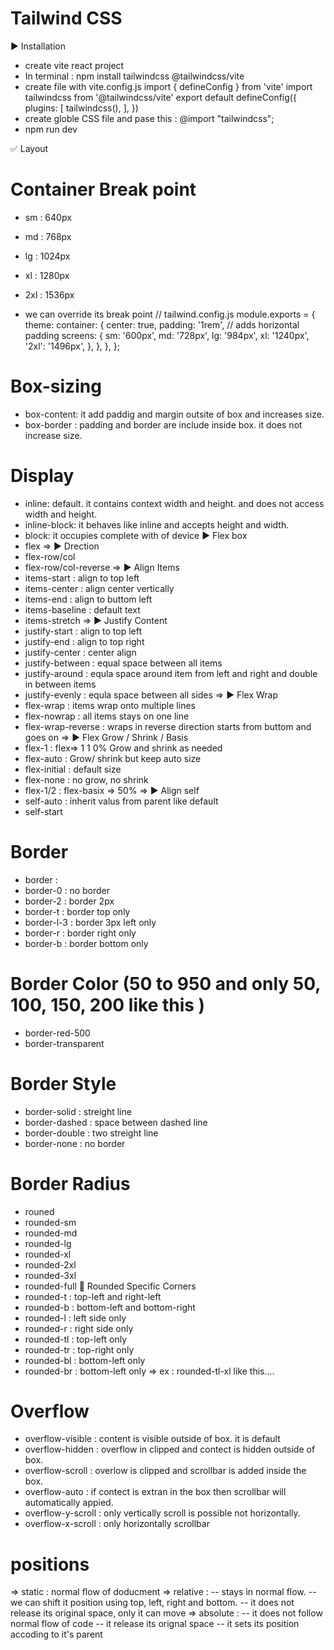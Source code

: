 
# Tailwind CSS

▶️ Installation 
- create vite react project
- In terminal : npm install tailwindcss @tailwindcss/vite 
- create file with vite.config.js 
    import { defineConfig } from 'vite'
    import tailwindcss from '@tailwindcss/vite'
    export default defineConfig({
    plugins: [
        tailwindcss(),
    ],
    })
- create globle CSS file and pase this : @import "tailwindcss";
- npm run dev

✅ Layout
# Container Break point
- sm : 640px
- md : 768px
- lg : 1024px
- xl : 1280px
- 2xl : 1536px

- we can override its break point
// tailwind.config.js
module.exports = {
  theme: 
    container: {
      center: true,
      padding: '1rem', // adds horizontal padding
      screens: {
        sm: '600px',
        md: '728px',
        lg: '984px',
        xl: '1240px',
        '2xl': '1496px',
      },
    },
  },
};

# Box-sizing
- box-content: it add paddig and margin outsite of box and increases size.
- box-border : padding and border are include inside box. it does not increase size.

# Display
- inline: default. it contains context width and height. and does not access width and height.
- inline-block: it behaves like inline and accepts height and width.
- block: it occupies complete with of device
▶ Flex box
- flex
=> ▶️ Drection
- flex-row/col
- flex-row/col-reverse
=> ▶️ Align Items
- items-start : align to top left
- items-center : align center vertically
- items-end : align to buttom left
- items-baseline : default text
- items-stretch
=> ▶️ Justify Content
- justify-start : align to top left
- justify-end : align to top right
- justify-center : center align
- justify-between : equal space between all items
- justify-around : equla space around item from left and right and double in between items
- justify-evenly : equla space between all sides
=> ▶️ Flex Wrap
- flex-wrap : items wrap onto multiple lines
- flex-nowrap : all items stays on one line
- flex-wrap-reverse : wraps in reverse direction starts from buttom and goes on
=> ▶️ Flex Grow / Shrink / Basis
- flex-1 : flex=> 1 1 0% Grow and shrink as needed
- flex-auto : Grow/ shrink but keep auto size
- flex-initial : default size
- flex-none : no grow, no shrink
- flex-1/2 : flex-basix => 50%
=> ▶️ Align self
- self-auto : inherit valus from parent like default
- self-start

# Border 
- border : 
- border-0 : no border
- border-2 : border 2px
- border-t : border top only
- border-l-3 : border 3px left only
- border-r : border right only
- border-b : border bottom only
# Border Color (50 to 950 and only 50, 100, 150, 200 like this )
- border-red-500
- border-transparent
# Border Style
- border-solid : streight line
- border-dashed : space between dashed line
- border-double : two streight line
- border-none : no border
# Border Radius
- rouned
- rounded-sm
- rounded-md
- rounded-lg
- rounded-xl
- rounded-2xl
- rounded-3xl
- rounded-full
🔘 Rounded Specific Corners
- rounded-t : top-left and right-left
- rounded-b : bottom-left and bottom-right
- rounded-l : left side only
- rounded-r : right side only
- rounded-tl : top-left only
- rounded-tr : top-right only
- rounded-bl : bottom-left only
- rounded-br : bottom-left only
=> ex : rounded-tl-xl like this....

# Overflow
- overflow-visible : content is visible outside of box. it is default
- overflow-hidden : overflow in clipped and contect is hidden outside of box.
- overflow-scroll : overlow is clipped and scrollbar is added inside the box.
- overflow-auto : if contect is extran in the box then scrollbar will automatically appied. 
- overflow-y-scroll : only vertically scroll is possible not horizontally.
- overflow-x-scroll : only horizontally scrollbar 

# positions
=> static : normal flow of doducment
=> relative : 
-- stays in normal flow.
-- we can shift it position using top, left, right and bottom.
-- it does not release its original space, only it can move
=> absolute :
-- it does not follow normal flow of code 
-- it release its orignal space
-- it sets its position accoding to it's parent
 